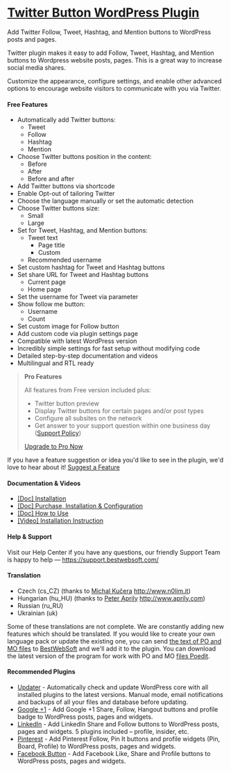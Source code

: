 <a href="https://bestwebsoft.com/products/wordpress/plugins/twitter/" target=_blank>Twitter Button WordPress Plugin</a>
========================

Add Twitter Follow, Tweet, Hashtag, and Mention buttons to WordPress posts and pages.

<p>Twitter plugin makes it easy to add Follow, Tweet, Hashtag, and Mention buttons to Wordpress website posts, pages. This is a great way to increase social media shares.</p>

<p>Customize the appearance, configure settings, and enable other advanced options to encourage website visitors to communicate with you via Twitter.</p>


<div class='video'></div>


<h4>Free Features</h4>

<ul>
<li>Automatically add Twitter buttons:

<ul>
<li>Tweet</li>
<li>Follow</li>
<li>Hashtag</li>
<li>Mention</li>
</ul></li>
<li>Choose Twitter buttons position in the content:

<ul>
<li>Before</li>
<li>After</li>
<li>Before and after</li>
</ul></li>
<li>Add Twitter buttons via shortcode</li>
<li>Enable Opt-out of tailoring Twitter</li>
<li>Choose the language manually or set the automatic detection</li>
<li>Choose Twitter buttons size:

<ul>
<li>Small</li>
<li>Large</li>
</ul></li>
<li>Set for Tweet, Hashtag, and Mention buttons:

<ul>
<li>Tweet text

<ul>
<li>Page title</li>
<li>Custom</li>
</ul></li>
<li>Recommended username</li>
</ul></li>
<li>Set custom hashtag for Tweet and Hashtag buttons</li>
<li>Set share URL for Tweet and Hashtag buttons

<ul>
<li>Current page</li>
<li>Home page</li>
</ul></li>
<li>Set the username for Tweet via parameter</li>
<li>Show follow me button:

<ul>
<li>Username</li>
<li>Count</li>
</ul></li>
<li>Set custom image for Follow button</li>
<li>Add custom code via plugin settings page</li>
<li>Compatible with latest WordPress version</li>
<li>Incredibly simple settings for fast setup without modifying code</li>
<li>Detailed step-by-step documentation and videos</li>
<li>Multilingual and RTL ready</li>
</ul>

<blockquote>
  <p><strong>Pro Features</strong></p>
  
  <p>All features from Free version included plus:</p>
  
  <ul>
  <li>Twitter button preview</li>
  <li>Display Twitter buttons for certain pages and/or post types</li>
  <li>Configure all subsites on the network</li>
  <li>Get answer to your support question within one business day (<a href="https://bestwebsoft.com/support-policy/">Support Policy</a>)</li>
  </ul>
  
  <p><a href="https://bestwebsoft.com/products/wordpress/plugins/twitter/?k=5d5eadeb5acd19904cbbcf3104f6ea13">Upgrade to Pro Now</a></p>
</blockquote>

<p>If you have a feature suggestion or idea you'd like to see in the plugin, we'd love to hear about it! <a href="https://support.bestwebsoft.com/hc/en-us/requests/new">Suggest a Feature</a></p>

<h4>Documentation &#38; Videos</h4>

<ul>
<li><a href="https://docs.google.com/document/d/1IRWS_ih2ZFfWv0s4oU3LgjwWcBxtZ4UGlI7UmvPNMSQ/">[Doc] Installation</a></li>
<li><a href="https://docs.google.com/document/d/10-vIGgVw8SzZ8jU4e57mqn6VrasKtPFhS7vtgTIO3Dg/">[Doc] Purchase, Installation &#38; Configuration</a></li>
<li><a href="https://docs.google.com/document/d/1Zy0GILpchmrvwxeMXxIpti12hTKR_wuobiIku0xKYAQ/">[Doc] How to Use</a></li>
<li><a href="https://www.youtube.com/watch?v=ls9754Mr8Xg">[Video] Installation Instruction</a></li>
</ul>

<h4>Help &#38; Support</h4>

<p>Visit our Help Center if you have any questions, our friendly Support Team is happy to help &#8212; <a href="https://support.bestwebsoft.com/">https://support.bestwebsoft.com/</a></p>

<h4>Translation</h4>

<ul>
<li>Czech (cs_CZ) (thanks to <a href="mailto:mailus@n0lim.it">Michal Kučera</a> <a href="http://www.n0lim.it" rel="nofollow">http://www.n0lim.it</a>)</li>
<li>Hungarian (hu_HU) (thanks to <a href="mailto:solarside09@gmail.com">Peter Aprily</a> <a href="http://www.aprily.com" rel="nofollow">http://www.aprily.com</a>)</li>
<li>Russian (ru_RU)</li>
<li>Ukrainian (uk)</li>
</ul>

<p>Some of these translations are not complete. We are constantly adding new features which should be translated. If you would like to create your own language pack or update the existing one, you can send <a href="http://codex.wordpress.org/Translating_WordPress">the text of PO and MO files</a> to <a href="https://support.bestwebsoft.com/hc/en-us/requests/new">BestWebSoft</a> and we'll add it to the plugin. You can download the latest version of the program for work with PO and MO <a href="http://www.poedit.net/download.php">files Poedit</a>.</p>

<h4>Recommended Plugins</h4>

<ul>
<li><a href="https://bestwebsoft.com/products/wordpress/plugins/updater/?k=4e3cbf90f06b1a8d47346da9a8ea106b">Updater</a> - Automatically check and update WordPress core with all installed plugins to the latest versions. Manual mode, email notifications and backups of all your files and database before updating.</li>
<li><a href="https://bestwebsoft.com/products/wordpress/plugins/google-plus-one/?k=e8425f26ec963119cc0e7e4b9eef7a9b">Google +1</a> - Add Google +1 Share, Follow, Hangout buttons and profile badge to WordPress posts, pages and widgets.</li>
<li><a href="https://bestwebsoft.com/products/wordpress/plugins/linkedin/?k=fe5130d56aa894f4227278e7b53859a4">LinkedIn</a> - Add LinkedIn Share and Follow buttons to WordPress posts, pages and widgets. 5 plugins included &#8211; profile, insider, etc.</li>
<li><a href="https://bestwebsoft.com/products/wordpress/plugins/pinterest/?k=de0a862fe6c9aba43fc8d30202f312b2">Pinterest</a> - Add Pinterest Follow, Pin It buttons and profile widgets (Pin, Board, Profile) to WordPress posts, pages and widgets.</li>
<li><a href="https://bestwebsoft.com/products/wordpress/plugins/facebook-like-button/?k=5da65dd74669c3eb5ddb6f27da1da65e">Facebook Button</a> - Add Facebook Like, Share and Profile buttons to WordPress posts, pages and widgets.</li>
</ul>